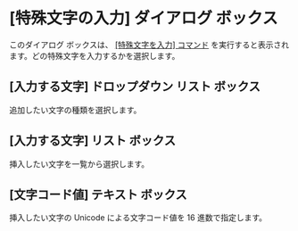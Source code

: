 # \[特殊文字の入力\] ダイアログ ボックス

このダイアログ ボックスは、 [\[特殊文字を入力\] コマンド](../../cmd/insert/insert_control) を実行すると表示されます。どの特殊文字を入力するかを選択します。

## \[入力する文字\] ドロップダウン リスト ボックス

追加したい文字の種類を選択します。

## \[入力する文字\] リスト ボックス

挿入したい文字を一覧から選択します。

## \[文字コード値\] テキスト ボックス

挿入したい文字の Unicode による文字コード値を 16 進数で指定します。

